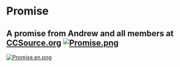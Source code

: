 # Promise
A promise from Andrew and all members at [CCSource.org](http://ccsource.org)
[![Promise.png](Promise.png)](Promise.pdf)
---
[![Promise.en.png](Promise.en.png)](Promise.en.pdf)

